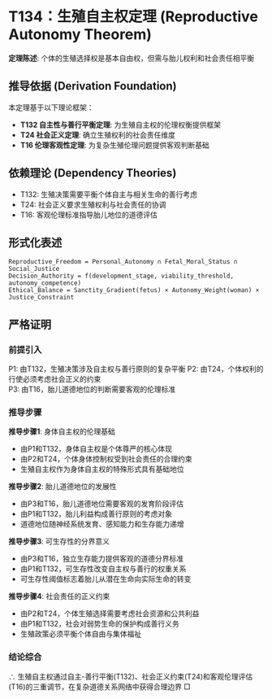 # T134：生殖自主权定理 (Reproductive Autonomy Theorem)  

**定理陈述**: 个体的生殖选择权是基本自由权，但需与胎儿权利和社会责任相平衡  

## 推导依据 (Derivation Foundation)
本定理基于以下理论框架：
- **T132 自主性与善行平衡定理**: 为生殖自主权的伦理权衡提供框架
- **T24 社会正义定理**: 确立生殖权利的社会责任维度
- **T16 伦理客观性定理**: 为复杂生殖伦理问题提供客观判断基础

## 依赖理论 (Dependency Theories)
- T132: 生殖决策需要平衡个体自主与相关生命的善行考虑
- T24: 社会正义要求生殖权利与社会责任的协调
- T16: 客观伦理标准指导胎儿地位的道德评估

## 形式化表述  
```
Reproductive_Freedom = Personal_Autonomy ∩ Fetal_Moral_Status ∩ Social_Justice
Decision_Authority = f(development_stage, viability_threshold, autonomy_competence)  
Ethical_Balance = Sanctity_Gradient(fetus) × Autonomy_Weight(woman) × Justice_Constraint
```

## 严格证明

### 前提引入
P1: 由T132，生殖决策涉及自主权与善行原则的复杂平衡
P2: 由T24，个体权利的行使必须考虑社会正义的约束  
P3: 由T16，胎儿道德地位的判断需要客观的伦理标准  

### 推导步骤

**推导步骤1**: 身体自主权的伦理基础
- 由P1和T132，身体自主权是个体尊严的核心体现
- 由P2和T24，个体身体控制权受到社会责任的合理约束
- 生殖自主权作为身体自主权的特殊形式具有基础地位

**推导步骤2**: 胎儿道德地位的发展性
- 由P3和T16，胎儿道德地位需要客观的发育阶段评估
- 由P1和T132，胎儿利益构成善行原则的考虑对象
- 道德地位随神经系统发育、感知能力和生存能力递增

**推导步骤3**: 可生存性的分界意义
- 由P3和T16，独立生存能力提供客观的道德分界标准
- 由P1和T132，可生存性改变自主权与善行的权重关系
- 可生存性阈值标志着胎儿从潜在生命向实际生命的转变

**推导步骤4**: 社会责任的正义约束
- 由P2和T24，个体生殖选择需要考虑社会资源和公共利益
- 由P1和T132，社会对弱势生命的保护构成善行义务
- 生殖政策必须平衡个体自由与集体福祉

### 结论综合
∴ 生殖自主权通过自主-善行平衡(T132)、社会正义约束(T24)和客观伦理评估(T16)的三重调节，在复杂道德关系网络中获得合理边界 □  